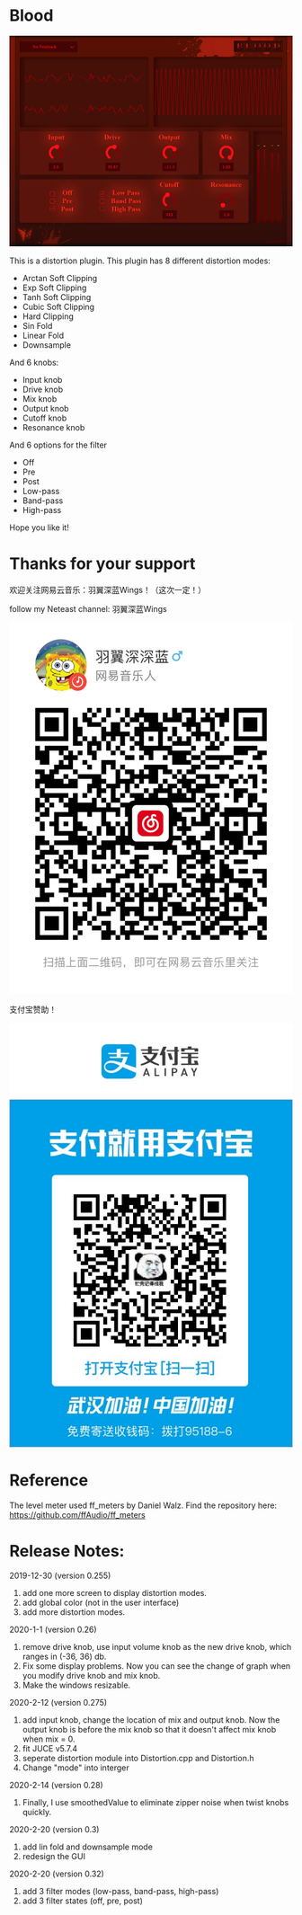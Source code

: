# Blood
![Alt text](Blood.png?raw=true "Title")

 This is a distortion plugin.
 This plugin has 8 different distortion modes:
 - Arctan Soft Clipping
 - Exp Soft Clipping
 - Tanh Soft Clipping
 - Cubic Soft Clipping
 - Hard Clipping
 - Sin Fold
 - Linear Fold
 - Downsample
 
 
 And 6 knobs:
 - Input knob
 - Drive knob
 - Mix knob
 - Output knob
 - Cutoff knob
 - Resonance knob
 
 
 And 6 options for the filter
 - Off
 - Pre
 - Post
 - Low-pass
 - Band-pass
 - High-pass
 
 
Hope you like it!

# Thanks for your support
欢迎关注网易云音乐：羽翼深蓝Wings！（这次一定！）

follow my Neteast channel: 羽翼深蓝Wings

![image-w70](neteast.jpg)

支付宝赞助！

![image](alipay.JPG)

# Reference
The level meter used ff_meters by Daniel Walz.
Find the repository here: https://github.com/ffAudio/ff_meters

# Release Notes:

2019-12-30 (version 0.255)
1. add one more screen to display distortion modes.
2. add global color (not in the user interface)
3. add more distortion modes.

2020-1-1 (version 0.26)
1. remove drive knob, use input volume knob as the new drive knob, which ranges in (-36, 36) db.
2. Fix some display problems. Now you can see the change of graph when you modify drive knob and mix knob.
3. Make the windows resizable.

2020-2-12 (version 0.275)
1. add input knob, change the location of mix and output knob. Now the output knob is before the mix knob so that it doesn't affect mix knob when mix = 0.
2. fit JUCE v5.7.4
3. seperate distortion module into Distortion.cpp and Distortion.h
4. Change "mode" into interger

2020-2-14 (version 0.28)
1. Finally, I use smoothedValue to eliminate zipper noise when twist knobs quickly.

2020-2-20 (version 0.3)
1. add lin fold and downsample mode
2. redesign the GUI

2020-2-20 (version 0.32)
1. add 3 filter modes (low-pass, band-pass, high-pass)
2. add 3 filter states (off, pre, post)
